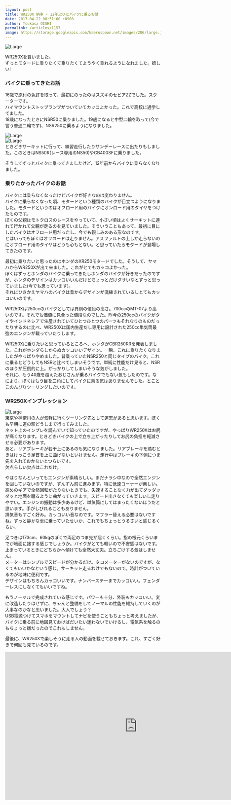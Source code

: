 ```yaml
---
layout: post
title: WR250X 納車 - 12年ぶりにバイクに乗るお話
date: 2017-04-22 08:51:00 +0900
author: Tsukasa OISHI
permalink: /articles/1157
image: https://storage.googleapis.com/kaeruspoon.net/images/286/large.jpg?1492804155
---
```



![Large](https://storage.googleapis.com/kaeruspoon.net/images/286/large.jpg?1492804155)  

WR250Xを買いました。  
ずっとモタードに乗りたくて乗りたくてようやく乗れるようになれました。嬉しい!  

### バイクに乗ってきたお話  
16歳で原付の免許を取って、最初にのったのはスズキのセピアZZでした。スクーターです。  
ハイマウントストップランプがついていてカッコよかった。これで高校に通学してました。  
18歳になったときにNSR50に乗りました。19歳になると中型二輪を取って(今で言う普通二輪です)、NSR250に乗るようになりました。  

![Large](https://storage.googleapis.com/kaeruspoon.net/images/287/large.JPG?1492805005)  
![Large](https://storage.googleapis.com/kaeruspoon.net/images/288/large.JPG?1492805057)  
ときどきサーキットに行って、練習走行したりサンデーレースに出たりもしました。このときはNS50R(レース専用のNS50)やCB400SFに乗りました。  

そうしてずっとバイクに乗ってきましたけど、12年前からバイクに乗らなくなりました。  

### 乗りたかったバイクのお話  
バイクには乗らなくなったけどバイクが好きなのは変わりません。  
バイクに乗らなくなった頃、モタードという種類のバイクが目立つようになりました。モタードというのはオフロード用のバイクにオンロード用のタイヤをつけたものです。  
ぼくの父親はモトクロスのレースをやっていて、小さい頃はよくサーキットに連れて行かれて父親が走るのを見ていました。そういうこともあって、最初に目にしたバイクはオフロード用だったし、今でも親しみのある形なのです。  
とはいってもぼくはオフロードは走りません。アスファルトの上しか走らないのにオフロード用のタイヤはどうも心もとない。と思っていたらモタードが登場してきたのです。  

最初に乗りたいと思ったのはホンダのXR250モタードでした。そうして、ヤマハからWR250Xが出て来ました。これがとてもカッコよかった。  
ぼくはずっとホンダのバイクに乗ってきたしホンダのバイクが好きだったのですが、ホンダのデザインはカッコいいんだけどちょっとだけダサいなとずっと思っていました(今でも思っています)。  
それにひきかえヤマハのバイクは昔からデザインが洗練されているしとてもカッコいいのです。  

WR250Xは250ccのバイクとしては異例の値段の高さ。700ccのMT-07より高いのです。それでも価値に見合った値段なのでした。昨今の250ccのバイクがタイやインドネシアで生産されていてひとつひとつのパーツもそれなりのものだったりするのに比べ、WR250Xは国内生産だし専用に設計された250cc単気筒最強のエンジンが載っていたりします。  

WR250Xに乗りたいと思っているところへ、ホンダがCBR250RRを発表しました。これがホンダらしからぬカッコいいデザイン。一瞬、これに乗りたくなりましたがやっぱりやめました。昔乗っていたNSR250と同じタイプのバイク。これに乗るとどうしてもNSRと比べてしまいそうです。単純に性能だけ見ると、NSRのほうが圧倒的に上。がっかりしてしまいそうな気がしました。  
それに、もう40歳を超えたおじさんが乗るバイクでもない気もしたのです。なにより、ぼくはもう目を三角にしてバイクに乗る気はありませんでした。とことこのんびりツーリングしたいのです。  

### WR250Xインプレッション  
![Large](https://storage.googleapis.com/kaeruspoon.net/images/289/large.jpg?1492810497)  
東京や神奈川の人が気軽に行くツーリング先として道志があると思います。ぼくも早朝に道の駅どうしまで行ってみました。  
ネット上のインプレを読んでいて知っていたのですが、やっぱりWR250Xはお尻が痛くなります。ときどきバイクの上で立ち上がったりしてお尻の負担を軽減させる必要があります。  
あと、リアブレーキが若干上にあるのも気になりました。リアブレーキを踏むときはけっこう足首を上に曲げないといけません。走行中はブレーキの下側につま先を入れておかないとつらいです。  
欠点らしい欠点はこれだけ。  

やはりなんといってもエンジンが素晴らしい。まだナラシ中なので全然エンジンを回していないのですが、ずんずん前に進みます。特に低速コーナーが楽しい。高めのギアで全然回転がたりないときでも、失速することなく力が出てダッダッダッと地面を蹴るように曲がっていきます。スピード出さなくても楽しいし走りやすい。エンジンの振動は多少あるけど、単気筒にしてはまったくないほうだと思います。手がしびれることもありません。  
排気音もすごく好み。カッコいい音なのです。マフラー替える必要はないですね。ずっと静かな車に乗っていたせいか、これでもちょっとうるさいと感じるくらい。  

足つきは173cm、60kgのぼくで両足のつま先が届くくらい。指の根元くらいまでが地面に接する感じでしょうか。バイクがとても軽いので不安感はないです。止まっているときにどちらかへ傾けても全然大丈夫。立ちごけする気はしません。  
メーターはシンプルでスピードが分かるだけ。タコメーターがないのですが、なくてもいいかなという感じ。サーキット走るわけでもないので。時計がついているのが地味に便利です。  
デザインはもちろんカッコいいです。ナンバーステーまでカッコいい。フェンダーレスにしなくてもいいですね。  

もうノーマルで完成されている感じです。パワーも十分、外装もカッコいい。変に改造したりはせずに、ちゃんと整備をしてノーマルの性能を維持していくのが大事なのかなと思いました。大人でしょう？  
USB電源つけてスマホをマウントしてナビを使うこともちょっと考えましたが、バイクに乗る前に地図見ておけばだいたい迷わないでいけるし、電気系を触るのもちょっと嫌だったのでこれもしません。  

最後に、WR250Xで楽しそうに走る人の動画を載せておきます。これ、すごく好きで何回も見ているのです。  
<iframe width="853" height="480" src="https://www.youtube.com/embed/nGgPz3K3Zsw" frameborder="0" allowfullscreen></iframe>  
